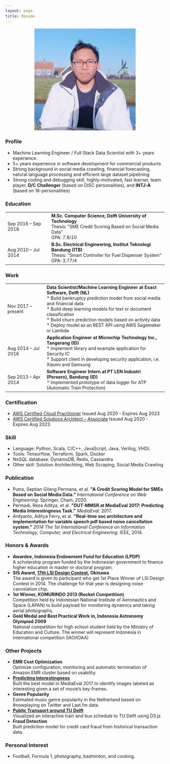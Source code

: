 ```yaml
---
layout: page
title: Resume
---
```

<p align="center"><img src="/assets/images/pages/resume.jpg" width="320"></p>

### Profile
* Machine Learning Engineer / Full Stack Data Scientist with 3+ years experience.
* 5+ years experience in software development for commercial products
* Strong background in social media crawling, financial forecasting, natural language processing and efficient large dataset pipelining
* Strong coding and debugging skill, highly-motivated, fast learner, team player, **D/C Challenger** (based on DISC personalities), and **INTJ-A** (based on 16-personalities)


### Education
<table>
 <tbody>
  <tr>
   <td>Sep 2016 – Sep 2018</td>
   <td>
    <strong>M.Sc. Computer Science, Delft University of Technology</strong><br/>
    Thesis: “SME Credit Scoring Based on Social Media Data”<br/>
    GPA: 7.8/10<br/>
   </td>
  </tr>
  <tr>
   <td>Aug 2010 – Jul 2014</td>
   <td>
    <strong>B.Sc. Electrical Engineering, Institut Teknologi Bandung (ITB)</strong><br/>
    Thesis: “Smart Controller for Fuel Dispenser System”<br/>
    GPA: 3.77/4<br/>
   </td>
  </tr>
 </tbody>
</table>

### Work
<table>
 <tbody>
  <tr>
   <td>Nov 2017 – present</td>
   <td>
    <strong>Data Scientist/Machine Learning Engineer at Exact Software, Delft (NL)</strong><br/>
    * Build bankruptcy prediction model from social media and financial data<br/>
    * Build deep learning models for text or document classification<br/>
    * Build churn prediction models based on activity data<br/>
    * Deploy model as an REST API using AWS Sagemaker or Lambda<br/>
   </td>
  </tr>
  <tr>
   <td>Aug 2014 – Jul 2016</td>
   <td>
    <strong>Application Engineer at Microchip Technology Inc., Tangerang (ID)</strong><br/>
    * Implement library and example application for Security IC<br/>
    * Support client in developing security application, i.e. Xiaomi and Samsung<br/>
   </td>
  </tr>
    <tr>
   <td>Sep 2013 – Apr 2014</td>
   <td>
    <strong>Software Engineer Intern at PT LEN Industri (Persero), Bandung (ID)</strong><br/>
    * Implemented prototype of data logger for ATP (Automatic Train Protection)<br/>
   </td>
  </tr>
 </tbody>
</table>

### Certification
* [AWS Certified Cloud Practitioner](https://www.youracclaim.com/badges/a6a0a795-0c9b-4150-a5e1-9e08d825695a)
  Issued Aug 2020 - Expires Aug 2023
* [AWS Certified Solutions Architect – Associate](https://www.youracclaim.com/badges/9f9e5124-9020-4316-a903-badc36b4de98)
  Issued Aug 2020 - Expires Aug 2023

### Skill
* Language: Python, Scala,  C/C++, JavaScript, Java, Verilog, VHDL
* Tools: Tensorflow, Terraform, Spark, Docker
* NoSQL database: DynamoDB, Redis, Cassandra
* Other skill: Solution Architechting, Web Scraping, Social Media Crawling

### Publication
* Putra, Septian Gilang Permana, et al. **"A Credit Scoring Model for SMEs Based on Social Media Data."** *International Conference on Web Engineering*. Springer, Cham, 2020.
* Permadi, Reza Aditya, et al. **"DUT-MMSR at MediaEval 2017: Predicting Media Interestingness Task."** *MediaEval.* 2017.
* Ardyanto, Aditya Ferry, et al. **"Real-time soc architecture and implementation for variable speech pdf based noise cancellation system."** *2014 The 1st International Conference on Information Technology, Computer, and Electrical Engineering*. IEEE, 2014.

### Honors & Awards
* **Awardee, Indonesia Endowment Fund for Education (LPDP)**<br/>
  A scholarship program funded by the Indonesian government to finance higher education in master or doctoral program.
* **SIS Award, [17th LSI Design Contest](http://www.lsi-contest.com/2014/result_2014_e.html), Okinawa**<br/>
  The award is given to participant who get 1st Place Winner of LSI Design Contest in 2014. The challenge for that year is designing noise cancelation chip.
* **1st Winner, KOMURINDO 2013 (Rocket Competition)**<br/>
  Competition held by Indonesian National Institute of Aeronautics and Space (LAPAN) to build payload for monitoring dynamics and taking aerial photographs.
* **Gold Medal and Best Practical Work in, Indonesia Astronomy Olympiad 2009**<br/>
  National competition for high school student held by the Ministry of Education and Culture. The winner will represent Indonesia in international competition (IAO/IOAA)

### Other Projects
* **EMR Cost Optimization**<br/>
  Optimize configuration, monitoring and automatic termination of Amazon EMR cluster based on usability.
* [**Predicting Interestingness**](https://www.youtube.com/watch?t=341&v=dWhSJuR5DuM&feature=youtu.be)<br/>
  Built the best model in MediaEval 2017 to identify images labeled as interesting given a set of movie’s key-frames.
* **Genre Popularity**<br/>
  Estimated music genre popularity in the Netherland based on #nowplaying on Twitter and Last.fm data.
* [**Public Transport around TU Delft**](https://youtu.be/yzl_RQEvFQs?t=6)<br/>
  Visualized an interactive train and bus schedule to TU Delft using D3.js
* **Fraud Detection**<br/>
  Built prediction model for credit card fraud from historical transaction data.


### Personal Interest
* Football, Formula 1, photography, badminton, and cooking.

